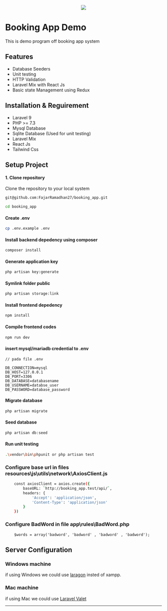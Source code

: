 <p align="center">
  <img src="/images/booking-app.png">
</p>

# Booking App Demo

This is demo program off booking app system

## Features

- Database Seeders
- Unit testing
- HTTP Validation
- Laravel Mix with React Js
- Basic state Management using Redux

## Installation & Reguirement

- Laravel 9
- PHP >= 7.3
- Mysql Database
- Sqlite Database (Used for unit testing)
- Laravel Mix 
- React Js
- Tailwind Css

## Setup Project

#### 1. Clone repository

Clone the repository to your local system
```sh
git@github.com:FajarRamadhan27/booking_app.git

cd booking_app
```

#### Create .env

```sh
cp .env.example .env
```

#### Install backend depedency using composer

```sh
composer install
```

#### Generate application key

```sh
php artisan key:generate
```

#### Symlink folder public

```sh
php artisan storage:link
```

#### Install frontend depedency

```sh
npm install
```

#### Compile frontend codes

```sh
npm run dev
```

#### insert mysql/mariadb credential to .env
```
// pada file .env

DB_CONNECTION=mysql
DB_HOST=127.0.0.1
DB_PORT=3306
DB_DATABASE=databasename
DB_USERNAME=databse_user
DB_PASSWORD=database_password
```

#### Migrate database

```sh
php artisan migrate
```

#### Seed database

```sh
php artisan db:seed
```

#### Run unit testing

```sh
.\vendor\bin\phpunit or php artisan test
```

### Configure base url in files resources\js\utils\network\AxiosClient.js

```sh
    const axiosClient = axios.create({
        baseURL: `http://booking_app.test/api/`,
        headers: {
            'Accept': 'application/json',
            'Content-Type': 'application/json'
        }
    })
```

### Configure BadWord in file app\rules\BadWord.php
```
    $words = array('badword', 'badword' , 'badword' , 'badword');
```
## Server Configuration

### Windows machine

if using Windows we could use [laragon](https://laragon.org/download/) insted of xampp.

### Mac machine

if using Mac we could use [Laravel Valet](https://laravel.com/docs/5.8/valet)

---
